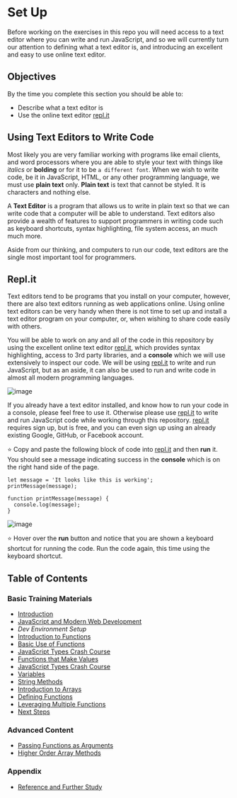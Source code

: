 # Set Up

Before working on the exercises in this repo you will need access to a text editor where you can write and run JavaScript, and so we will currently turn our attention to defining what a text editor is, and introducing an excellent and easy to use online text editor.

## Objectives

By the time you complete this section you should be able to:

- Describe what a text editor is
- Use the online text editor [repl.it](https://repl.it/languages/babel)

## Using Text Editors to Write Code

Most likely you are very familiar working with programs like email clients, and word processors where you are able to style your text with things like *italics* or **bolding** or for it to be `a different font`. When we wish to write code, be it in JavaScript, HTML, or any other programming language, we must use **plain text** only. **Plain text** is text that cannot be styled. It is characters and nothing else.

A **Text Editor** is a program that allows us to write in plain text so that we can write code that a computer will be able to understand. Text editors also provide a wealth of features to support programmers in writing code such as keyboard shortcuts, syntax highlighting, file system access, an much much more.

Aside from our thinking, and computers to run our code, text editors are the single most important tool for programmers.

## Repl.it

Text editors tend to be programs that you install on your computer, however, there are also text editors running as web applications online. Using online text editors can be very handy when there is not time to set up and install a text editor program on your computer, or, when wishing to share code easily with others.

You will be able to work on any and all of the code in this repository by using the excellent online text editor [repl.it](https://repl.it/languages/babel), which provides syntax highlighting, access to 3rd party libraries, and a **console** which we will use extensively to inspect our code. We will be using [repl.it](https://repl.it/languages/babel) to write and run JavaScript, but as an aside, it can also be used to run and write code in almost all modern programming languages.

![image](https://cloud.githubusercontent.com/assets/7227245/26168655/c1723b50-3aef-11e7-81a8-12285731c6a6.png)

If you already have a text editor installed, and know how to run your code in a console, please feel free to use it. Otherwise please use [repl.it](https://repl.it/languages/babel) to write and run JavaScript code while working through this repository. [repl.it](https://repl.it/languages/babel) requires sign up, but is free, and you can even sign up using an already existing Google, GitHub, or Facebook account.

:star: Copy and paste the following block of code into [repl.it](https://repl.it/languages/babel) and then **run** it. You should see a message indicating success in the **console** which is on the right hand side of the page.

```
let message = 'It looks like this is working';
printMessage(message);

function printMessage(message) {
  console.log(message);
}
```

![image](https://cloud.githubusercontent.com/assets/7227245/26168805/5051c6e2-3af0-11e7-8c96-fbb849f8c4ea.png)

:star: Hover over the **run** button and notice that you are shown a keyboard shortcut for running the code. Run the code again, this time using the keyboard shortcut.

## Table of Contents

### Basic Training Materials

- [Introduction](../README.md)
- [JavaScript and Modern Web Development](modern_web_development.md)
- *Dev Environment Setup*
- [Introduction to Functions](intro_to_javascript_functions.md)
- [Basic Use of Functions](basic_use_of_functions.md)
- [JavaScript Types Crash Course](type_crash_course.md)
- [Functions that Make Values](functions_that_make_values.md)
- [JavaScript Types Crash Course](type_crash_course.md)
- [Variables](variables.md)
- [String Methods](string_methods.md)
- [Introduction to Arrays](intro_to_arrays.md)
- [Defining Functions](defining_functions.md)
- [Leveraging Multiple Functions](leveraging_multiple_functions.md)
- [Next Steps](next_steps.md)

### Advanced Content

- [Passing Functions as Arguments](passing_functions_as_arguments.md)
- [Higher Order Array Methods](higher_order_array_methods.md)

### Appendix

- [Reference and Further Study](reference.md)
